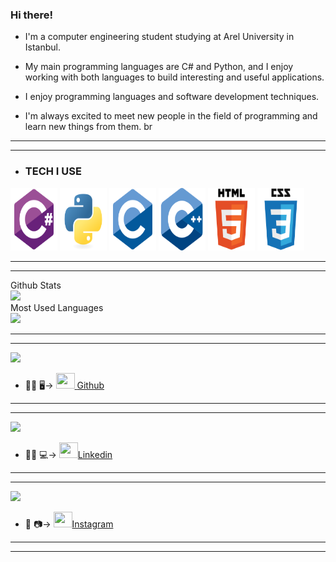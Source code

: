 ### Hi there! 
*   I'm a computer engineering student studying at Arel University in Istanbul.

* My main programming languages are C# and Python, and I enjoy working with both languages to build interesting and useful applications.

*   I enjoy programming languages and software development techniques.

*   I'm always excited to meet new people in the field of programming and learn new things from them.
br 

<hr/>
<hr/>

* ### TECH I USE
<p float="left">
<img src="https://raw.githubusercontent.com/devicons/devicon/master/icons/csharp/csharp-original.svg" height="100" width="75">
<img src="https://raw.githubusercontent.com/devicons/devicon/master/icons/python/python-original.svg" height="100" width="75">
<img src="https://raw.githubusercontent.com/devicons/devicon/master/icons/c/c-original.svg" height="100" width="75">
<img src="https://raw.githubusercontent.com/devicons/devicon/master/icons/cplusplus/cplusplus-original.svg" height="100" width="75">
<img src="https://raw.githubusercontent.com/devicons/devicon/master/icons/html5/html5-original-wordmark.svg" height="100" width="75">
<img src="https://raw.githubusercontent.com/devicons/devicon/master/icons/css3/css3-original-wordmark.svg" height="100" width="75">
</p>

<hr/>
<hr/>

<div>
        <summary> Github Stats </summary>
        <img src="https://github-readme-stats.vercel.app/api?username=osmanbatuhankalkan&show_icons=true&theme=gruvbox)" >
    </div>


<div>
        <summary> Most Used Languages </summary>
        <img src="https://github-readme-stats.vercel.app/api/top-langs/?username=osmanbatuhankalkan&layout=compact" >
    </div>

<hr/>
<hr/>

<img src="https://media.giphy.com/media/v1.Y2lkPTc5MGI3NjExZjk0MjliMzk3OTA2YWEzNmY2ZDFmMWFmNWMyMmZjODYwMTY4ZTc1MSZlcD12MV9pbnRlcm5hbF9naWZzX2dpZklkJmN0PWc/cFlrCthixcb3B6hqwY/giphy.gif"  width="300" height0="200">

*   :technologist: :desktop_computer:->    [<img height="25" width="30" src="https://unpkg.com/simple-icons@v8/icons/github.svg" /> ](https://github.com/osmanbatuhankalkan)[Github]

<hr/>
<hr/>

<img src="https://media.giphy.com/media/3o6gbchrcNIt4Ma8Tu/giphy.gif"  width="300" height0="200">

 *  :office_worker: :computer:->   [<img height="25" width="30"  src="https://unpkg.com/simple-icons@v8/icons/linkedin.svg"/>](https://www.instagram.com/osmanbatuhankalkan/)[Linkedin]

<hr/>
<hr/>

<img src="https://media.giphy.com/media/u4nV6pzBPDM2I/giphy.gif"  width="300" height0="200">

*  :iphone: :camera:->   [<img height="25" width="30"  src="https://unpkg.com/simple-icons@v8/icons/instagram.svg"/>](https://www.instagram.com/osmanbatuhankalkan/)[Instagram]
<hr/>
<hr/>


[Github]: https://github.com/osmanbatuhankalkan

[Linkedin]: https://www.linkedin.com/in/osman-batuhan-kalkan-a74949221/

[Instagram]: https://www.instagram.com/osmanbatuhankalkan/




